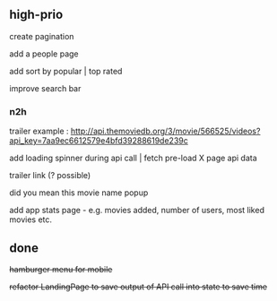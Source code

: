 ## high-prio

create pagination

add a people page

add sort by popular | top rated

improve search bar

### n2h

trailer example : http://api.themoviedb.org/3/movie/566525/videos?api_key=7aa9ec6612579e4bfd39288619de239c


add loading spinner during api call | fetch pre-load X page api data

trailer link (? possible)

did you mean this movie name popup

add app stats page - e.g. movies added, number of users, most liked movies etc.

## done

~~hamburger menu for mobile~~

~~refactor LandingPage to save output of API call into state to save time~~